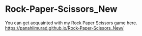 # Rock-Paper-Scissors_New
You can get acquainted with my Rock Paper Scissors game here.
https://panahlimurad.github.io/Rock-Paper-Scissors_New/
